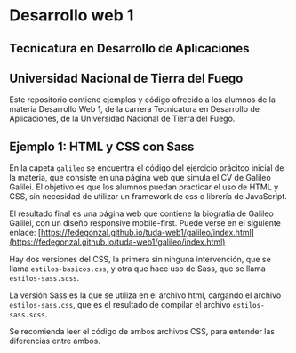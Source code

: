 # Desarrollo web 1
## Tecnicatura en Desarrollo de Aplicaciones
## Universidad Nacional de Tierra del Fuego

Este repositorio contiene ejemplos y código ofrecido a los alumnos de la materia Desarrollo Web 1, de la carrera Tecnicatura en Desarrollo de Aplicaciones, de la Universidad Nacional de Tierra del Fuego.

## Ejemplo 1: HTML y CSS con Sass

En la capeta `galileo` se encuentra el código del ejercicio prácitco inicial de la materia, que consiste en una página web que simula el CV de Galileo Galilei. El objetivo es que los alumnos puedan practicar el uso de HTML y CSS, sin necesidad de utilizar un framework de css o librería de JavaScript. 

El resultado final es una página web que contiene la biografía de Galileo Galilei, con un diseño responsive mobile-first. Puede verse en el siguiente enlace: [https://fedegonzal.github.io/tuda-web1/galileo/index.html](https://fedegonzal.github.io/tuda-web1/galileo/index.html)

Hay dos versiones del CSS, la primera sin ninguna intervención, que se llama `estilos-basicos.css`, y otra que hace uso de Sass, que se llama `estilos-sass.scss`. 

La versión Sass es la que se utiliza en el archivo html, cargando el archivo `estilos-sass.css`, que es el resultado de compilar el archivo `estilos-sass.scss`.

Se recomienda leer el código de ambos archivos CSS, para entender las diferencias entre ambos.
